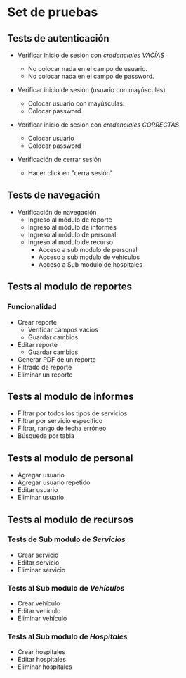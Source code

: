 # Set de pruebas

## Tests de autenticación
- Verificar inicio de sesión con *credenciales VACÍAS*
    - No colocar nada en el campo de usuario.
    - No colocar nada en el campo de password.

- Verificar inicio de sesión (usuario con mayúsculas)
    - Colocar usuario con mayúsculas.
    - Colocar password.

- Verificar inicio de sesión con *credenciales CORRECTAS*
    - Colocar usuario
    - Colocar password

- Verificación de cerrar sesión
    - Hacer click en "cerra sesión"

## Tests de navegación
- Verificación de navegación
    - Ingreso al módulo de reporte
    - Ingreso al módulo de informes
    - Ingreso al módulo de personal
    - Ingreso al modulo de recurso
        - Acceso a sub modulo de personal
        - Acceso a sub modulo de vehículos
        - Acceso a Sub modulo de hospitales

## Tests al modulo de reportes

### Funcionalidad
- Crear reporte
    - Verificar campos vacíos
    - Guardar cambios
- Editar reporte
    - Guardar cambios
- Generar PDF de un reporte
- Filtrado de reporte
- Eliminar un reporte

## Tests al modulo de informes
- Filtrar por todos los tipos de servicios
- Filtrar por servició especifico
- Filtrar, rango de fecha erróneo
- Búsqueda por tabla

## Tests al modulo de personal
- Agregar usuario
- Agregar usuario repetido
- Editar usuario
- Eliminar usuario

## Tests al modulo de recursos

### Tests de Sub modulo de *Servicios*
- Crear servicio
- Editar servicio
- Eliminar servicio 

### Tests al Sub modulo de *Vehículos*
- Crear vehículo
- Editar vehículo
- Eliminar vehículo

### Tests al Sub modulo de *Hospitales*
- Crear hospitales
- Editar hospitales
- Eliminar hospitales 
